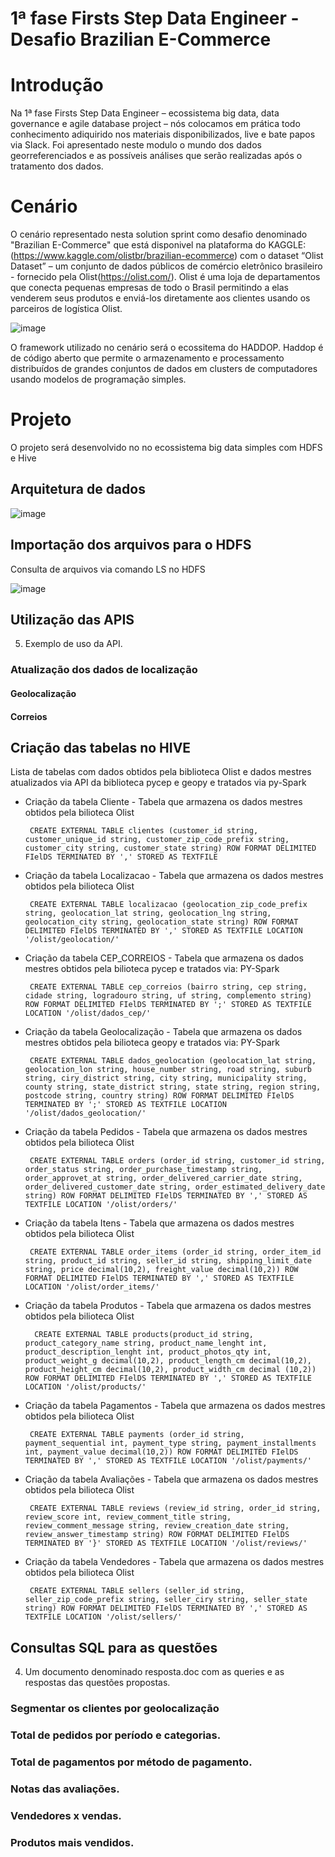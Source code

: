 # 1ª fase Firsts Step Data Engineer - Desafio Brazilian E-Commerce

# Introdução

Na 1ª fase Firsts Step Data Engineer – ecossistema big data, data governance e agile database project – nós colocamos em prática todo conhecimento adiquirido nos materiais disponibilizados, live e bate papos via Slack.
Foi apresentado neste modulo o mundo dos dados georreferenciados e as possíveis análises que serão realizadas após o tratamento dos dados.

# Cenário

O cenário representado nesta solution sprint como desafio denominado "Brazilian E-Commerce" que está disponivel na plataforma do KAGGLE:(https://www.kaggle.com/olistbr/brazilian-ecommerce) com o dataset  “Olist Dataset” – um conjunto de dados públicos de comércio eletrônico brasileiro - fornecido pela Olist(https://olist.com/).
Olist é uma loja de departamentos que conecta pequenas empresas de todo o Brasil permitindo a elas venderem seus produtos e enviá-los diretamente aos clientes usando os parceiros de logística Olist.

![image](https://user-images.githubusercontent.com/49320014/170607400-4fa9b604-a0a6-4ed1-b537-acf487c1c449.png)

O framework utilizado no cenário será o ecossitema do HADDOP. 
Haddop é de código aberto que permite o armazenamento e processamento distribuídos de grandes conjuntos de dados em clusters de computadores usando modelos de programação simples.

# Projeto 

O projeto será desenvolvido no no ecossistema big data simples com HDFS e Hive

## Arquitetura de dados

![image](https://user-images.githubusercontent.com/49320014/169921232-beefc3f2-54bf-43ce-ae77-da290b41689b.png)

## Importação dos arquivos para o HDFS

Consulta de arquivos via comando LS no HDFS

![image](https://user-images.githubusercontent.com/49320014/169924091-95d07038-ee5b-4645-a49f-ea677ea7e08e.png)


## Utilização das APIS
 5) Exemplo de uso da API.
### Atualização dos dados de localização
#### Geolocalização
#### Correios

## Criação das tabelas no HIVE

Lista de tabelas com dados obtidos pela biblioteca Olist e dados mestres atualizados via API da biblioteca pycep e geopy e tratados via py-Spark

-  Criação da tabela Cliente - Tabela que armazena os dados mestres obtidos pela bilioteca Olist

        CREATE EXTERNAL TABLE clientes (customer_id string, customer_unique_id string, customer_zip_code_prefix string, customer_city string, customer_state string) ROW FORMAT DELIMITED FIelDS TERMINATED BY ',' STORED AS TEXTFILE

-  Criação da tabela Localizacao - Tabela que armazena os dados mestres obtidos pela bilioteca Olist

        CREATE EXTERNAL TABLE localizacao (geolocation_zip_code_prefix string, geolocation_lat string, geolocation_lng string, geolocation_city string, geolocation_state string) ROW FORMAT DELIMITED FIelDS TERMINATED BY ',' STORED AS TEXTFILE LOCATION '/olist/geolocation/'

-  Criação da tabela CEP_CORREIOS - Tabela que armazena os dados mestres obtidos pela bilioteca pycep e tratados via: PY-Spark 

        CREATE EXTERNAL TABLE cep_correios (bairro string, cep string, cidade string, logradouro string, uf string, complemento string) ROW FORMAT DELIMITED FIelDS TERMINATED BY ';' STORED AS TEXTFILE LOCATION '/olist/dados_cep/'

-  Criação da tabela Geolocalização - Tabela que armazena os dados mestres obtidos pela bilioteca geopy e tratados via: PY-Spark 

        CREATE EXTERNAL TABLE dados_geolocation (geolocation_lat string, geolocation_lon string, house_number string, road string, suburb string, ciry_district string, city string, municipality string, county string, state_district string, state string, region string, postcode string, country string) ROW FORMAT DELIMITED FIelDS TERMINATED BY ';' STORED AS TEXTFILE LOCATION '/olist/dados_geolocation/'

-  Criação da tabela Pedidos - Tabela que armazena os dados mestres obtidos pela bilioteca Olist
         
        CREATE EXTERNAL TABLE orders (order_id string, customer_id string, order_status string, order_purchase_timestamp string, order_approvet_at string, order_delivered_carrier_date string, order_delivered_customer_date string, order_estimated_delivery_date string) ROW FORMAT DELIMITED FIelDS TERMINATED BY ',' STORED AS TEXTFILE LOCATION '/olist/orders/'

-  Criação da tabela Itens - Tabela que armazena os dados mestres obtidos pela bilioteca Olist
         
        CREATE EXTERNAL TABLE order_items (order_id string, order_item_id string, product_id string, seller_id string, shipping_limit_date string, price decimal(10,2), freight_value decimal(10,2)) ROW FORMAT DELIMITED FIelDS TERMINATED BY ',' STORED AS TEXTFILE LOCATION '/olist/order_items/'

-  Criação da tabela Produtos - Tabela que armazena os dados mestres obtidos pela bilioteca Olist
         
         CREATE EXTERNAL TABLE products(product_id string, product_category_name string, product_name_lenght int, product_description_lenght int, product_photos_qty int, product_weight_g decimal(10,2), product_length_cm decimal(10,2), product_height_cm decimal(10,2), product_width_cm decimal (10,2)) ROW FORMAT DELIMITED FIelDS TERMINATED BY ',' STORED AS TEXTFILE LOCATION '/olist/products/'

-  Criação da tabela Pagamentos - Tabela que armazena os dados mestres obtidos pela bilioteca Olist
         
        CREATE EXTERNAL TABLE payments (order_id string, payment_sequential int, payment_type string, payment_installments int, payment_value decimal(10,2)) ROW FORMAT DELIMITED FIelDS TERMINATED BY ',' STORED AS TEXTFILE LOCATION '/olist/payments/' 

-  Criação da tabela Avaliações - Tabela que armazena os dados mestres obtidos pela bilioteca Olist
         
        CREATE EXTERNAL TABLE reviews (review_id string, order_id string, review_score int, review_comment_title string, review_comment_message string, review_creation_date string, review_answer_timestamp string) ROW FORMAT DELIMITED FIelDS TERMINATED BY '}' STORED AS TEXTFILE LOCATION '/olist/reviews/'

-  Criação da tabela Vendedores - Tabela que armazena os dados mestres obtidos pela bilioteca Olist
        
        CREATE EXTERNAL TABLE sellers (seller_id string, seller_zip_code_prefix string, seller_ciry string, seller_state string) ROW FORMAT DELIMITED FIelDS TERMINATED BY ',' STORED AS TEXTFILE LOCATION '/olist/sellers/'

## Consultas SQL para as questões
 4) Um documento denominado resposta.doc com as queries e as respostas das questões propostas.
### Segmentar os clientes por geolocalização
### Total de pedidos por período e categorias.
### Total de pagamentos por método de pagamento.
### Notas das avaliações.
### Vendedores x vendas.
### Produtos mais vendidos.
  
           
          
          

